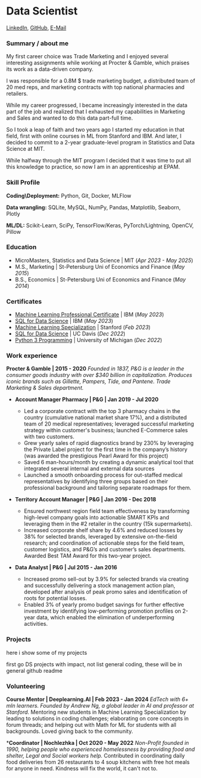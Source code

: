 # Data Scientist
[LinkedIn](https://www.linkedin.com/in/elena-luchina/), [GitHub](https://github.com/le-luchina/), [E-Mail](mailto:elena.luchina15@gmail.com)

### Summary / about me
My first career choice was Trade Marketing and I enjoyed several interesting assignments while working at Procter & Gamble, which praises its work as a data-driven company. 

I was responsible for a 0.8M $ trade marketing budget, a distributed team of 20 med reps, and marketing contracts with top national pharmacies and retailers. 

While my career progressed, I became increasingly interested in the data part of the job and realized that I exhausted my capabilities in Marketing and Sales and wanted to do this data part-full time. 

So I took a leap of faith and two years ago I started my education in that field, first with online courses in ML from Stanford and IBM. And later, I decided to commit to a 2-year graduate-level program in Statistics and Data Science at MIT.


While halfway through the MIT program I decided that it was time to put all this knowledge to practice, so now I am in an apprenticeship at EPAM.


### Skill Profile
**Coding\Deployment:** Python, Git, Docker, MLFlow

**Data wrangling:** SQLite, MySQL, NumPy, Pandas, Matplotlib, Seaborn, Plotly

**ML/DL:** Scikit-Learn, SciPy, TensorFlow/Keras, PyTorch/Lightning, OpenCV, Pillow

### Education
- MicroMasters, Statistics and Data Science | MIT (_Apr 2023 - May 2025_)								       		
- M.S., Marketing	| St-Petersburg Uni of Economics and Finance (_May 2015_)	 			        		
- B.S., Economics | St-Petersburg Uni of Economics and Finance (_May 2014_)

### Certificates
- [Machine Learning Professional Certificate](https://coursera.org/share/4c5b028289f0f5a0cd6f75a118cfc8cd/) | IBM (_May 2023_)
- [SQL for Data Science](https://www.credly.com/badges/57b9d6d4-8682-48e8-a54e-9b3a08916fe5/public_url/) | IBM (_May 2023_)
- [Machine Learning Specialization](https://coursera.org/share/aeb98733728493bb85627992f1607485/) | Stanford (_Feb 2023_)
- [SQL for Data Science](https://coursera.org/share/92f36e221097ab53ac6b10900a18350f/) | UC Davis (_Dec 2022_)
- [Python 3 Programming](https://drive.google.com/file/d/1vDU7yFPgE-1IAfL9V46NasB1Bgy6XNH0/view?usp=sharing/) | University of Michigan (_Dec 2022_)


### Work experience
**Procter & Gamble | 2015 - 2020**
_Founded in 1837, P&G is a leader in the consumer goods industry with over $340 billion in capitalization. Produces iconic brands such as Gillette, Pampers, Tide, and Pantene. Trade Marketing & Sales department._
- **Account Manager Pharmacy | P&G | Jan 2019 - Jul 2020**
     - Led a corporate contract with the top 3 pharmacy chains in the country (cumulative national market share 17%), and a distributed team of 20 medical representatives; leveraged successful marketing strategy  within customer's business; launched E-Commerce sales with two customers.
     - Grew yearly sales of rapid diagnostics brand by 230% by leveraging the Private Label project for the first time in the company’s history (was awarded the prestigious Pearl Award for this project)
     - Saved 6 man-hours/month by creating a dynamic analytical tool that integrated several internal and external data sources
     - Launched a smooth onboarding process for out-staffed medical representatives by identifying three groups based on their professional background and tailoring separate roadmaps for them.

- **Territory Account Manager | P&G | Jan 2016 - Dec 2018**
     - Ensured northwest region field team effectiveness by transforming high-level company goals into actionable SMART KPIs and leveraging them in the #2 retailer in the country (15k supermarkets).
     - Increased corporate shelf share by 4.6% and reduced losses by 38% for selected brands, leveraged by extensive on-the-field research; and coordination of actionable steps for the field team, customer logistics, and P&G’s and customer’s sales departments. Awarded Best TAM Award for this two-year project.
- **Data Analyst | P&G | Jul 2015 - Jan 2016**
     - Increased promo sell-out by 3.9% for selected brands via creating and successfully delivering a stock management action plan, developed after analysis of peak promo sales and identification of roots for potential losses.
     - Enabled 3% of yearly promo budget savings for further effective investment by identifying low-performing promotion profiles on 2-year data, which enabled the elimination of underperforming activities.

### Projects
here i show some of my projects

first go DS projects with impact, not list general coding, these will be in general github readme

### Volunteering
**Course Mentor | Deeplearning.AI | Feb 2023 - Jan 2024**
_EdTech with 6+ mln learners. Founded by Andrew Ng, a global leader in AI and professor at Stanford._
Mentoring new students in Machine Learning Specialization by leading to solutions in coding challenges; elaborating on core concepts in forum threads; and helping out with Math for ML for students with all backgrounds. Loved giving back to the community.

***Coordinator | Nochlezhka | Oct 2020 - May 2022**
_Non-Profit founded in 1990, helping people who experienced homelessness by providing food and shelter, Legal and Social workers help._
Contributed in coordinating daily food deliveries from 26 restaurants to 4 soup kitchens with free hot meals for anyone in need. Kindness will fix the world, it can't not to.

